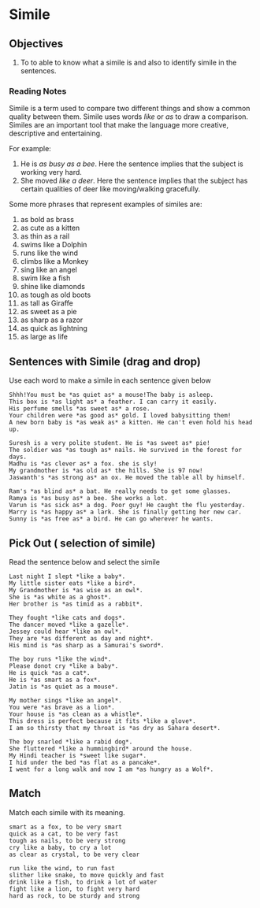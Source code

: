 # Simile

## Objectives
1. To to able to know what a simile is and also to identify simile in the sentences.

### Reading Notes
Simile is a term used to compare two different things and show a common quality between them. Simile uses words *like* or *as* to draw a comparison. Similes are an important tool that make the language more creative, descriptive and entertaining. 

For example: 
1. He is *as busy as a bee*. Here the sentence implies that the subject is working very hard. 
2. She moved *like a deer*. Here the sentence implies that the subject has certain qualities of deer like moving/walking gracefully.

Some more phrases that represent examples of similes are:
1. as bold as brass
2. as cute as a kitten
3. as thin as a rail
4. swims like a Dolphin
5. runs like the wind
6. climbs like a Monkey
7. sing like an angel
8. swim like a fish
9. shine like diamonds
10. as tough as old boots
11. as tall as Giraffe
12. as sweet as a pie
13. as sharp as a razor
14. as quick as lightning
15. as large as life

 ## Sentences with Simile (drag and drop)
 
 Use each word to make a simile in each sentence given below
 
 ```
 Shhh!You must be *as quiet as* a mouse!The baby is asleep. 
 This box is *as light as* a feather. I can carry it easily.
 His perfume smells *as sweet as* a rose.
 Your children were *as good as* gold. I loved babysitting them!
 A new born baby is *as weak as* a kitten. He can't even hold his head up. 
 ```
 
 ```
 Suresh is a very polite student. He is *as sweet as* pie!
 The soldier was *as tough as* nails. He survived in the forest for days.
 Madhu is *as clever as* a fox. she is sly!
 My grandmother is *as old as* the hills. She is 97 now!
 Jaswanth's *as strong as* an ox. He moved the table all by himself.
 ```
 
 ```
 Ram's *as blind as* a bat. He really needs to get some glasses.
 Ramya is *as busy as* a bee. She works a lot.
 Varun is *as sick as* a dog. Poor guy! He caught the flu yesterday.
 Marry is *as happy as* a lark. She is finally getting her new car. 
 Sunny is *as free as* a bird. He can go wherever he wants.
 ```
 
 ## Pick Out ( selection of simile)
 
 Read the sentence below and select the simile
 
 ```
 Last night I slept *like a baby*.
 My little sister eats *like a bird*.
 My Grandmother is *as wise as an owl*.
 She is *as white as a ghost*.
 Her brother is *as timid as a rabbit*.
 ```
 
 ```
 They fought *like cats and dogs*.
 The dancer moved *like a gazelle*.
 Jessey could hear *like an owl*.
 They are *as different as day and night*.
 His mind is *as sharp as a Samurai's sword*.
 ```
 
 ```
 The boy runs *like the wind*.
 Please donot cry *like a baby*.
 He is quick *as a cat*.
 He is *as smart as a fox*.
 Jatin is *as quiet as a mouse*.
 ```
 
 ```
 My mother sings *like an angel*.
 You were *as brave as a lion*.
 Your house is *as clean as a whistle*.
 This dress is perfect because it fits *like a glove*.
 I am so thirsty that my throat is *as dry as Sahara desert*.
 ```
 
 ```
 The boy snarled *like a rabid dog*.
 She fluttered *like a hummingbird* around the house.
 My Hindi teacher is *sweet like sugar*.
 I hid under the bed *as flat as a pancake*.
 I went for a long walk and now I am *as hungry as a Wolf*.
 ```
 
 ## Match 
 
 Match each simile with its meaning.
 
 ```
 smart as a fox, to be very smart
 quick as a cat, to be very fast
 tough as nails, to be very strong
 cry like a baby, to cry a lot
 as clear as crystal, to be very clear
 ```
 
 ```
 run like the wind, to run fast
 slither like snake, to move quickly and fast
 drink like a fish, to drink a lot of water
 fight like a lion, to fight very hard
 hard as rock, to be sturdy and strong
 ```
 
 
 

 
 
 
 
 
 
